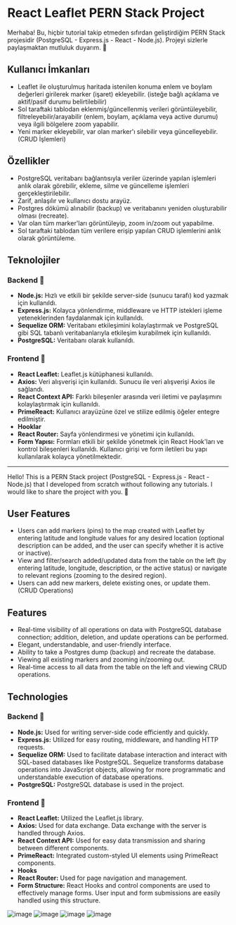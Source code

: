 # React Leaflet PERN Stack Project

Merhaba! Bu, hiçbir tutorial takip etmeden sıfırdan geliştirdiğim PERN Stack projesidir (PostgreSQL - Express.js - React - Node.js). Projeyi sizlerle paylaşmaktan mutluluk duyarım. 🎉 

## Kullanıcı İmkanları

- Leaflet ile oluşturulmuş haritada istenilen konuma enlem ve boylam değerleri girilerek marker (işaret) ekleyebilir. (isteğe bağlı açıklama ve aktif/pasif durumu belirtilebilir)
- Sol taraftaki tablodan eklenmiş/güncellenmiş verileri görüntüleyebilir, filtreleyebilir/arayabilir (enlem, boylam, açıklama veya active durumu) veya ilgili bölgelere zoom yapabilir.
- Yeni marker ekleyebilir, var olan marker'ı silebilir veya güncelleyebilir. (CRUD İşlemleri)

## Özellikler

- PostgreSQL veritabanı bağlantısıyla veriler üzerinde yapılan işlemleri anlık olarak görebilir, ekleme, silme ve güncelleme işlemleri gerçekleştirilebilir.
- Zarif, anlaşılır ve kullanıcı dostu arayüz.
- Postgres dökümü alınabilir (backup) ve veritabanını yeniden oluşturabilir olması (recreate).
- Var olan tüm marker'ları görüntüleyip, zoom in/zoom out yapabilme.
- Sol taraftaki tablodan tüm verilere erişip yapılan CRUD işlemlerini anlık olarak görüntüleme.

## Teknolojiler

### Backend 📌 
- **Node.js:** Hızlı ve etkili bir şekilde server-side (sunucu tarafı) kod yazmak için kullanıldı.
- **Express.js:** Kolayca yönlendirme, middleware ve HTTP istekleri işleme yeteneklerinden faydalanmak için kullanıldı.
- **Sequelize ORM:** Veritabanı etkileşimini kolaylaştırmak ve PostgreSQL gibi SQL tabanlı veritabanlarıyla etkileşim kurabilmek için kullanıldı.
- **PostgreSQL:** Veritabanı olarak kullanıldı.

### Frontend 📌 
- **React Leaflet:** Leaflet.js kütüphanesi kullanıldı.
- **Axios:** Veri alışverişi için kullanıldı. Sunucu ile veri alışverişi Axios ile sağlandı.
- **React Context API:** Farklı bileşenler arasında veri iletimi ve paylaşımını kolaylaştırmak için kullanıldı.
- **PrimeReact:** Kullanıcı arayüzüne özel ve stilize edilmiş öğeler entegre edilmiştir.
- **Hooklar**
- **React Router:** Sayfa yönlendirmesi ve yönetimi için kullanıldı.
- **Form Yapısı:** Formları etkili bir şekilde yönetmek için React Hook'ları ve kontrol bileşenleri kullanıldı. Kullanıcı girişi ve form iletileri bu yapı kullanılarak kolayca yönetilmektedir.

- -------------------------------------------------------------------------------------------------------------------------------------------------------------------------------------------------------------------------------------------------------------------------


Hello! This is a PERN Stack project (PostgreSQL - Express.js - React - Node.js) that I developed from scratch without following any tutorials. I would like to share the project with you. 🎉 

## User Features

- Users can add markers (pins) to the map created with Leaflet by entering latitude and longitude values for any desired location (optional description can be added, and the user can specify whether it is active or inactive).
- View and filter/search added/updated data from the table on the left (by entering latitude, longitude, description, or the active status) or navigate to relevant regions (zooming to the desired region).
- Users can add new markers, delete existing ones, or update them. (CRUD Operations)

## Features

- Real-time visibility of all operations on data with PostgreSQL database connection; addition, deletion, and update operations can be performed.
- Elegant, understandable, and user-friendly interface.
- Ability to take a Postgres dump (backup) and recreate the database.
- Viewing all existing markers and zooming in/zooming out.
- Real-time access to all data from the table on the left and viewing CRUD operations.

## Technologies

### Backend 📌 
- **Node.js:** Used for writing server-side code efficiently and quickly.
- **Express.js:** Utilized for easy routing, middleware, and handling HTTP requests.
- **Sequelize ORM:** Used to facilitate database interaction and interact with SQL-based databases like PostgreSQL. Sequelize transforms database operations into JavaScript objects, allowing for more programmatic and understandable execution of database operations.
- **PostgreSQL:** PostgreSQL database is used in the project.

### Frontend 📌 
- **React Leaflet:** Utilized the Leaflet.js library.
- **Axios:** Used for data exchange. Data exchange with the server is handled through Axios.
- **React Context API:** Used for easy data transmission and sharing between different components.
- **PrimeReact:** Integrated custom-styled UI elements using PrimeReact components.
- **Hooks**
- **React Router:** Used for page navigation and management.
- **Form Structure:** React Hooks and control components are used to effectively manage forms. User input and form submissions are easily handled using this structure.

![image](https://github.com/esincaglakiral/ReactLeafletMapApp/assets/68962573/ffcfcdc7-987e-41c7-ba10-8d16e48325a0)
![image](https://github.com/esincaglakiral/ReactLeafletMapApp/assets/68962573/980c786c-ca8f-496d-91a2-1da806cf05ba)
![image](https://github.com/esincaglakiral/ReactLeafletMapApp/assets/68962573/f3ec53c6-44ec-43e3-bf0d-cc894c506afe)
![image](https://github.com/esincaglakiral/ReactLeafletMapApp/assets/68962573/2b354b13-42bb-4c67-9ddb-a8996634e0a3)


